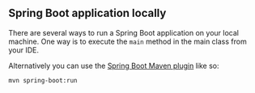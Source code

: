 ## Spring Boot application locally

There are several ways to run a Spring Boot application on your local machine. One way is to execute the `main` method in the main class from your IDE.

Alternatively you can use the [Spring Boot Maven plugin](https://docs.spring.io/spring-boot/docs/current/reference/html/build-tool-plugins-maven-plugin.html) like so:

```shell
mvn spring-boot:run
```
